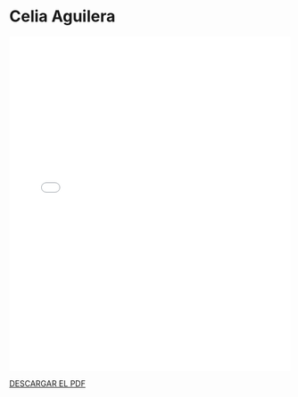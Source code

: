 # Celia Aguilera

<embed src="/PDFs/Commitment/0CommitmentAgreement-celagucam.pdf" type="application/pdf" width="100%" height="600px" />


[DESCARGAR EL PDF](../../../static/PDFs/Commitment/0CommitmentAgreement-celagucam.pdf)
